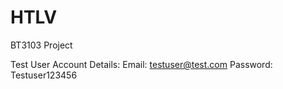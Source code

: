 # HTLV
BT3103 Project

Test User Account Details: 
Email: testuser@test.com
Password: Testuser123456
